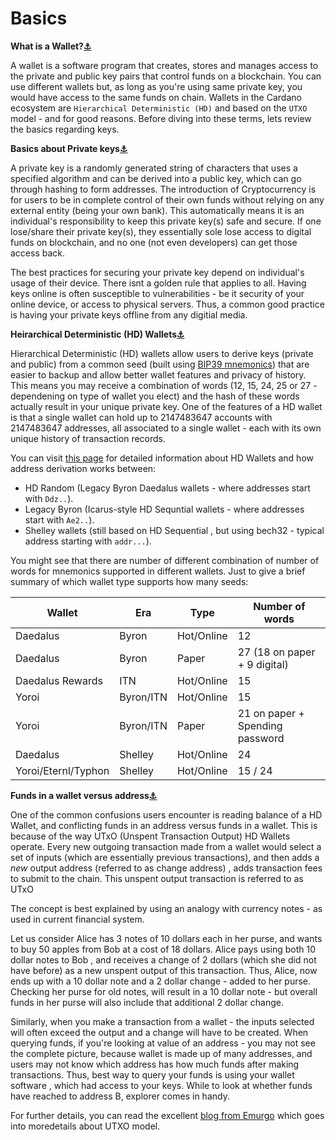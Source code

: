 # Basics



**What is a Wallet?**[**⚓︎**](basics.md#what-is-a-wallet)

A wallet is a software program that creates, stores and manages access to the private and public key pairs that control funds on a blockchain. You can use different wallets but, as long as you're using same private key, you would have access to the same funds on chain. Wallets in the Cardano ecosystem are `Hierarchical Deterministic (HD)` and based on the `UTXO` model - and for good reasons. Before diving into these terms, lets review the basics regarding keys.

**Basics about Private keys**[**⚓︎**](basics.md#basics-about-private-keys)

A private key is a randomly generated string of characters that uses a specified algorithm and can be derived into a public key, which can go through hashing to form addresses. The introduction of Cryptocurrency is for users to be in complete control of their own funds without relying on any external entity (being your own bank). This automatically means it is an individual's responsibility to keep this private key(s) safe and secure. If one lose/share their private key(s), they essentially sole lose access to digital funds on blockchain, and no one (not even developers) can get those access back.

The best practices for securing your private key depend on individual's usage of their device. There isnt a golden rule that applies to all. Having keys online is often susceptible to vulnerabilities - be it security of your online device, or access to physical servers. Thus, a common good practice is having your private keys offline from any digitial media.

**Heirarchical Deterministic (HD) Wallets**[**⚓︎**](basics.md#heirarchical-deterministic-hd-wallets)

Hierarchical Deterministic (HD) wallets allow users to derive keys (private and public) from a common seed (built using [BIP39 mnemonics](https://github.com/bitcoin/bips/blob/master/bip-0039.mediawiki)) that are easier to backup and allow better wallet features and privacy of history. This means you may receive a combination of words (12, 15, 24, 25 or 27 - dependening on type of wallet you elect) and the hash of these words actually result in your unique private key. One of the features of a HD wallet is that a single wallet can hold up to 2147483647 accounts with 2147483647 addresses, all associated to a single wallet - each with its own unique history of transaction records.

You can visit [this page](https://input-output-hk.github.io/cardano-wallet/concepts/address-derivation) for detailed information about HD Wallets and how address derivation works between:

* HD Random (Legacy Byron Daedalus wallets - where addresses start with `Ddz..`).
* Legacy Byron (Icarus-style HD Sequntial wallets - where addresses start with `Ae2..`).
* Shelley wallets (still based on HD Sequential , but using bech32 - typical address starting with `addr...`).

You might see that there are number of different combination of number of words for mnemonics supported in different wallets. Just to give a brief summary of which wallet type supports how many seeds:

| Wallet              | Era       | Type       | Number of words                 |
| ------------------- | --------- | ---------- | ------------------------------- |
| Daedalus            | Byron     | Hot/Online | 12                              |
| Daedalus            | Byron     | Paper      | 27 (18 on paper + 9 digital)    |
| Daedalus Rewards    | ITN       | Hot/Online | 15                              |
| Yoroi               | Byron/ITN | Hot/Online | 15                              |
| Yoroi               | Byron/ITN | Paper      | 21 on paper + Spending password |
| Daedalus            | Shelley   | Hot/Online | 24                              |
| Yoroi/Eternl/Typhon | Shelley   | Hot/Online | 15 / 24                         |

**Funds in a wallet versus address**[**⚓︎**](basics.md#funds-in-a-wallet-versus-address)

One of the common confusions users encounter is reading balance of a HD Wallet, and conflicting funds in an address versus funds in a wallet. This is because of the way UTxO (Unspent Transaction Output) HD Wallets operate. Every new outgoing transaction made from a wallet would select a set of inputs (which are essentially previous transactions), and then adds a _new_ output address (referred to as change address) , adds transaction fees to submit to the chain. This unspent output transaction is referred to as UTxO

The concept is best explained by using an analogy with currency notes - as used in current financial system.

Let us consider Alice has 3 notes of 10 dollars each in her purse, and wants to buy 50 apples from Bob at a cost of 18 dollars. Alice pays using both 10 dollar notes to Bob , and receives a change of 2 dollars (which she did not have before) as a new unspent output of this transaction. Thus, Alice, now ends up with a 10 dollar note and a 2 dollar change - added to her purse. Checking her purse for old notes, will result in a 10 dollar note - but overall funds in her purse will also include that additional 2 dollar change.

Similarly, when you make a transaction from a wallet - the inputs selected will often exceed the output and a change will have to be created. When querying funds, if you're looking at value of an address - you may not see the complete picture, because wallet is made up of many addresses, and users may not know which address has how much funds after making transactions. Thus, best way to query your funds is using your wallet software , which had access to your keys. While to look at whether funds have reached to address B, explorer comes in handy.

For further details, you can read the excellent [blog from Emurgo](https://emurgo.io/en/blog/blockchain-primer-cardanos-utxo-model-simply-explained) which goes into moredetails about UTXO model.
